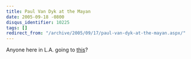 ```yaml
---
title: Paul Van Dyk at the Mayan
date: 2005-09-18 -0800
disqus_identifier: 10225
tags: []
redirect_from: "/archive/2005/09/17/paul-van-dyk-at-the-mayan.aspx/"
---
```


Anyone here in L.A. going to
[this](http://www.clubplanet.com/mailer/2005/09/mayan-0921/ "Event")?

